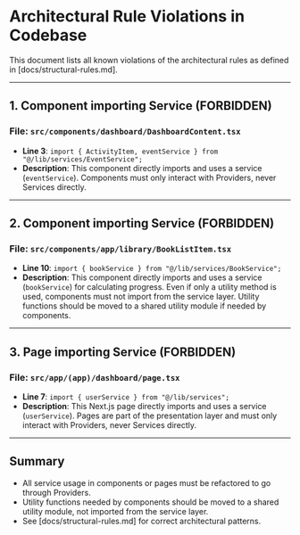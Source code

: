 # Architectural Rule Violations in Codebase

This document lists all known violations of the architectural rules as defined in [docs/structural-rules.md].

---

## 1. Component importing Service (FORBIDDEN)

### File: `src/components/dashboard/DashboardContent.tsx`
- **Line 3**: `import { ActivityItem, eventService } from "@/lib/services/EventService";`
- **Description**: This component directly imports and uses a service (`eventService`). Components must only interact with Providers, never Services directly.

---

## 2. Component importing Service (FORBIDDEN)

### File: `src/components/app/library/BookListItem.tsx`
- **Line 10**: `import { bookService } from "@/lib/services/BookService";`
- **Description**: This component directly imports and uses a service (`bookService`) for calculating progress. Even if only a utility method is used, components must not import from the service layer. Utility functions should be moved to a shared utility module if needed by components.

---

## 3. Page importing Service (FORBIDDEN)

### File: `src/app/(app)/dashboard/page.tsx`
- **Line 7**: `import { userService } from "@/lib/services";`
- **Description**: This Next.js page directly imports and uses a service (`userService`). Pages are part of the presentation layer and must only interact with Providers, never Services directly.

---

## Summary
- All service usage in components or pages must be refactored to go through Providers.
- Utility functions needed by components should be moved to a shared utility module, not imported from the service layer.
- See [docs/structural-rules.md] for correct architectural patterns. 